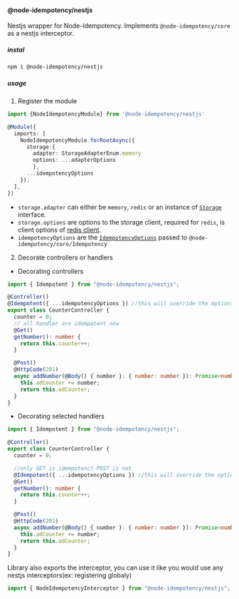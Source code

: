 #### @node-idempotency/nestjs

Nestjs wrapper for Node-Idempotency.
Implements `@node-idempotency/core` as a nestjs interceptor.

##### instal

```bash
npm i @node-idempotency/nestjs
```

##### usage

1. Register the module

```ts
import {NodeIdempotencyModule} from '@node-idempotency/nestjs'

@Module({
  imports: [
    NodeIdempotencyModule.forRootAsync({
      storage:{
        adapter: StorageAdapterEnum.memory
        options: ...adapterOptions
        },
      ...idempotencyOptions
    }),
  ],
})
```

- `storage.adapter` can either be `memory`, `redis` or an instance of [`Storage`](https://github.com/mahendraHegde/node-idempotency/tree/main/packages/storage) interface.
- `storage.options` are options to the storage client, required for `redis`, is client options of [redis client](https://www.npmjs.com/package/redis).
- `idempotencyOptions` are the [`IdempotencyOptions`](https://github.com/mahendraHegde/node-idempotency/blob/main/packages/core/docs/interfaces/IdempotencyOptions.md) passed to `@node-idempotency/core/Idempotency`

2. Decorate controllers or handlers

- Decorating controllers

```ts
import { Idempotent } from "@node-idempotency/nestjs";

@Controller()
@Idempotent({ ...idempotencyOptions }) //this will override the options provided while registering the module
export class CounterController {
  counter = 0;
  // all handler are idempotent now
  @Get()
  getNumber(): number {
    return this.counter++;
  }

  @Post()
  @HttpCode(201)
  async addNumber(@Body() { number }: { number: number }): Promise<number> {
    this.adCounter += number;
    return this.adCounter;
  }
}
```

- Decorating selected handlers

```ts
import { Idempotent } from "@node-idempotency/nestjs";

@Controller()
export class CounterController {
  counter = 0;

  //only GET is idempotenct POST is not
  @Idempotent({ ...idempotencyOptions }) //this will override the options provided while registering the module
  @Get()
  getNumber(): number {
    return this.counter++;
  }

  @Post()
  @HttpCode(201)
  async addNumber(@Body() { number }: { number: number }): Promise<number> {
    this.adCounter += number;
    return this.adCounter;
  }
}
```

Library also exports the interceptor, you can use it like you would use any nestjs interceptors(ex: registering globaly)

```ts
import { NodeIdempotencyInterceptor } from "@node-idempotency/nestjs";
```

